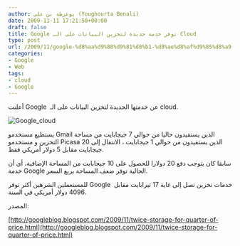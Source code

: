 ```yaml
---
author: يوغرطة بن علي (Youghourta Benali)
date: 2009-11-11 17:21:50+00:00
draft: false
title: Google توفر خدمة جديدة لتخزين البيانات على الـ Cloud
type: post
url: /2009/11/google-%d8%aa%d9%88%d9%81%d8%b1-%d8%ae%d8%af%d9%85%d8%a9-%d8%ac%d8%af%d9%8a%d8%af%d8%a9-%d9%84%d8%aa%d8%ae%d8%b2%d9%8a%d9%86-%d8%a7%d9%84%d8%a8%d9%8a%d8%a7%d9%86%d8%a7%d8%aa-%d8%b9%d9%84%d9%89-%d8%a7/
categories:
- Google
- Web
tags:
- cloud
- Google
---
```


أعلنت Google  عن خدمتها الجديدة لتخزين البيانات على الـ cloud.

![Google_cloud](https://www.it-scoop.com/wp-content/uploads/2009/11/Google_cloud.jpg)


يستطيع مستخدمو Gmail الذين يستفيدون حاليا من حوالي 7 جيجابايت من مساحة التخزين و مستخدمو Picasa الذين يستفيدون من حوالي 1 جيجابايت ، الانتقال إلى 20 جيجابايت مقابل 5 دولار أمريكي فقط.

سابقا كان يتوجب دفع 20 دولارا للحصول على 10 جيجابايت من المساحة الإضافية، أي أن خدمة Google الحالية توفر ضعف المساحة بربع السعر.

للمستعملين الشرهين أكثر توفر Google  خدمات تخزين تصل إلى غاية 17 تيرابايت مقابل 4096 دولار أمريكي في السنة.

المصدر:

[http://googleblog.blogspot.com/2009/11/twice-storage-for-quarter-of-price.html](http://googleblog.blogspot.com/2009/11/twice-storage-for-quarter-of-price.html)
